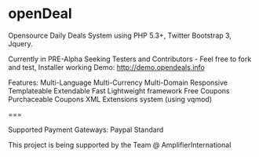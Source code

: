 openDeal
========

Opensource Daily Deals System using PHP 5.3+, Twitter Bootstrap 3, Jquery.

Currently in PRE-Alpha
Seeking Testers and Contributors - Feel free to fork and test, Installer working
Demo: http://demo.opendeals.info

Features:
Multi-Language
Multi-Currency
Multi-Domain
Responsive
Templateable
Extendable
Fast Lightweight framework
Free Coupons
Purchaceable Coupons
XML Extensions system (using vqmod)

===

Supported Payment Gateways:
Paypal Standard


This project is being supported by the Team @ AmplifierInternational

